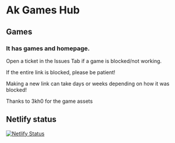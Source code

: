 # Ak Games Hub
## Games
### It has games and homepage.


Open a ticket in the Issues Tab if a game is blocked/not working.


If the entire link is blocked, please be patient!


Making a new link can take days or weeks depending on how it was blocked!


Thanks to 3kh0 for the game assets

## Netlify status
[![Netlify Status](https://api.netlify.com/api/v1/badges/fcfdbd4c-a8fe-41c2-846e-987ce8b71bbf/deploy-status)](https://app.netlify.com/sites/akmath/deploys)
